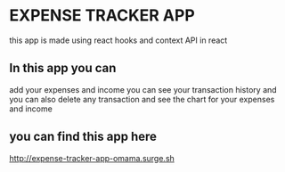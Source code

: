 # EXPENSE TRACKER APP
this app is made using react hooks and context API in react 
## In this app you can
add your expenses and income 
you can see your transaction history and you can also delete any transaction
and see the chart for your expenses and income
## you can find this app here
http://expense-tracker-app-omama.surge.sh
